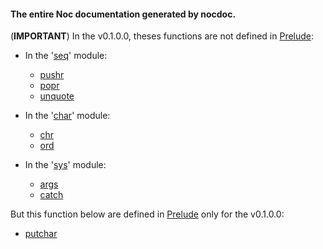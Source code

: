 #### The entire Noc documentation generated by nocdoc.

(**IMPORTANT**) In the v0.1.0.0, theses functions are not defined in [Prelude](prelude.html):

- In the '[seq](seq.html)' module:
    - [pushr](seq.html#[pushr])
    - [popr](seq.html#[popr])
    - [unquote](seq.html#[unquote])

- In the '[char](char.html)' module:
    - [chr](char.html#[chr])
    -  [ord](char.html#[ord])

- In the '[sys](sys.html)' module:
    - [args](sys.html#[args])
    - [catch](sys.html#[catch])
  
But this function below are defined in [Prelude](prelude.html) only for the v0.1.0.0:

- [putchar](prelude.html#[putchar])